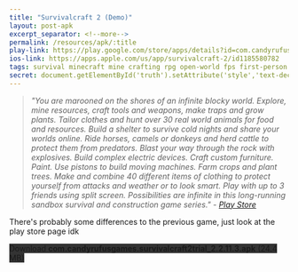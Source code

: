 ```yaml
---
title: "Survivalcraft 2 (Demo)"
layout: post-apk
excerpt_separator: <!--more-->
permalink: /resources/apk/:title
play-link: https://play.google.com/store/apps/details?id=com.candyrufusgames.survivalcraft2
ios-link: https://apps.apple.com/us/app/survivalcraft-2/id1185580782
tags: survival minecraft mine crafting rpg open-world fps first-person third-person
secret: document.getElementById('truth').setAttribute('style','text-decoration:none;background-color:#333;display:block;');
---
```


> _"You are marooned on the shores of an infinite blocky world. Explore, mine resources, craft tools and weapons, make traps and grow plants. Tailor clothes and hunt over 30 real world animals for food and resources. Build a shelter to survive cold nights and share your worlds online. Ride horses, camels or donkeys and herd cattle to protect them from predators. Blast your way through the rock with explosives. Build complex electric devices. Craft custom furniture. Paint. Use pistons to build moving machines. Farm crops and plant trees. Make and combine 40 different items of clothing to protect yourself from attacks and weather or to look smart. Play with up to 3 friends using split screen. Possibilities are infinite in this long-running sandbox survival and construction game series." - <a href="https://play.google.com/store/apps/details?id=com.candyrufusgames.survivalcraft2" target="_blank">Play Store</a>_

There's probably some differences to the previous game, just look at the play store page idk

<div class="text-center">
    <a class="btn btn-dark btn-block w-100" onclick='apk("com.candyrufusgames.survivalcraft2trial_2.2.11.3.apk")' target="_blank" style="text-decoration: none; background-color: #333;"> Download <b>com.candyrufusgames.survivalcraft2trial_2.2.11.3.apk</b> (24.4 MB)</a><br>
    <a id="truth" class="btn btn-dark btn-block w-100" onclick='apk("com.candyrufusgames.survivalcraft2_2.3.10.1.apk")' target="_blank" style="text-decoration: none; background-color: #333; display: none;"> Download <b>com.candyrufusgames.survivalcraft2_2.3.10.1.apk</b> (19.5 MB)</a>
</div>
